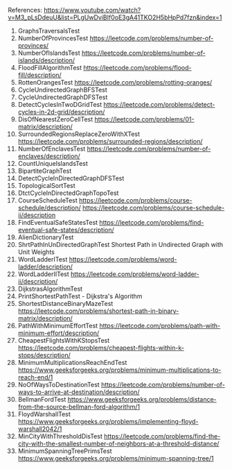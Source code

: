 References: https://www.youtube.com/watch?v=M3_pLsDdeuU&list=PLgUwDviBIf0oE3gA41TKO2H5bHpPd7fzn&index=1

1. GraphsTraversalsTest
2. NumberOfProvincesTest
   https://leetcode.com/problems/number-of-provinces/
3. NumberOfIslandsTest
   https://leetcode.com/problems/number-of-islands/description/
4. FloodFillAlgorithmTest
   https://leetcode.com/problems/flood-fill/description/
5. RottenOrangesTest
   https://leetcode.com/problems/rotting-oranges/
6. CycleUndirectedGraphBFSTest
7. CycleUndirectedGraphDFSTest
8. DetectCyclesInTwoDGridTest
   https://leetcode.com/problems/detect-cycles-in-2d-grid/description/
9. DisOfNearestZeroCellTest
   https://leetcode.com/problems/01-matrix/description/
10. SurroundedRegionsReplaceZeroWithXTest
    https://leetcode.com/problems/surrounded-regions/description/
11. NumberOfEnclavesTest
    https://leetcode.com/problems/number-of-enclaves/description/
12. CountUniqueIslandsTest
13. BipartiteGraphTest
14. DetectCycleInDirectedGraphDFSTest
15. TopologicalSortTest
16. DtctCycleInDirectedGraphTopoTest
17. CourseScheduleTest
    https://leetcode.com/problems/course-schedule/description/
    https://leetcode.com/problems/course-schedule-ii/description
18. FindEventualSafeStatesTest
    https://leetcode.com/problems/find-eventual-safe-states/description/
19. AlienDictionaryTest
20. ShrtPathInUnDirectedGraphTest         Shortest Path in Undirected Graph with Unit Weights
21. WordLadderITest
    https://leetcode.com/problems/word-ladder/description/
22. WordLadderIITest
    https://leetcode.com/problems/word-ladder-ii/description/
23. DijkstrasAlgorithmTest
24. PrintShortestPathTest - Dijkstra's Algorithm
25. ShortestDistanceBinaryMazeTest
    https://leetcode.com/problems/shortest-path-in-binary-matrix/description/
26. PathWithMinimumEffortTest
    https://leetcode.com/problems/path-with-minimum-effort/description/
27. CheapestFlightsWithKStopsTest
    https://leetcode.com/problems/cheapest-flights-within-k-stops/description/
28. MinimumMultiplicationsReachEndTest
    https://www.geeksforgeeks.org/problems/minimum-multiplications-to-reach-end/1
29. NoOfWaysToDestinationTest
    https://leetcode.com/problems/number-of-ways-to-arrive-at-destination/description/
30. BellmanFordTest
    https://www.geeksforgeeks.org/problems/distance-from-the-source-bellman-ford-algorithm/1
31. FloydWarshallTest
    https://www.geeksforgeeks.org/problems/implementing-floyd-warshall2042/1
32. MinCityWithThresholdDisTest
    https://leetcode.com/problems/find-the-city-with-the-smallest-number-of-neighbors-at-a-threshold-distance/
33. MinimumSpanningTreePrimsTest
    https://www.geeksforgeeks.org/problems/minimum-spanning-tree/1